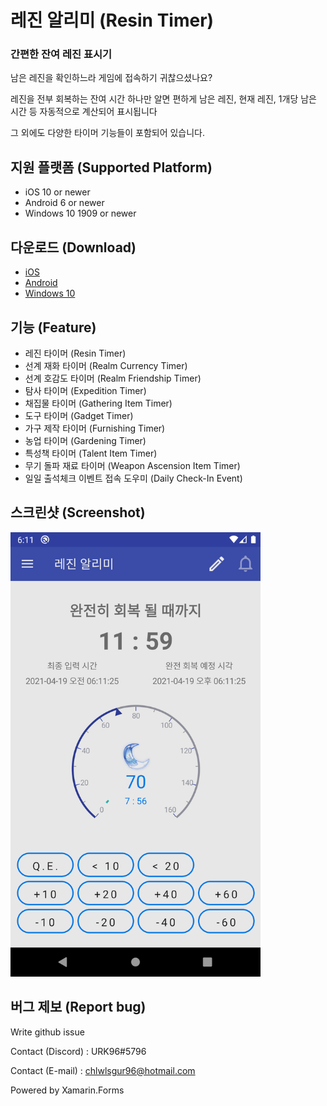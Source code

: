 # 레진 알리미 (Resin Timer) 
### 간편한 잔여 레진 표시기

남은 레진을 확인하느라 게임에 접속하기 귀찮으셨나요?

레진을 전부 회복하는 잔여 시간 하나만 알면 편하게 남은 레진, 현재 레진, 1개당 남은 시간 등 자동적으로 계산되어 표시됩니다

그 외에도 다양한 타이머 기능들이 포함되어 있습니다.


## 지원 플랫폼 (Supported Platform)

- iOS 10 or newer
- Android 6 or newer
- Windows 10 1909 or newer


## 다운로드 (Download)

- [iOS](https://apps.apple.com/af/app/resin-timer/id1552554585)
- [Android](https://play.google.com/store/apps/details?id=com.urk.resintimer&hl=en&gl=US)
- [Windows 10](https://www.microsoft.com/en-US/p/%EB%A0%88%EC%A7%84-%EC%95%8C%EB%A6%AC%EB%AF%B8/9n1wh7j71c0g?cid=msft_web_appsforwindows_chart&activetab=pivot:overviewtab)


## 기능 (Feature)

- 레진 타이머 (Resin Timer)
- 선계 재화 타이머 (Realm Currency Timer)
- 선계 호감도 타이머 (Realm Friendship Timer)
- 탐사 타이머 (Expedition Timer)
- 채집물 타이머 (Gathering Item Timer)
- 도구 타이머 (Gadget Timer)
- 가구 제작 타이머 (Furnishing Timer)
- 농업 타이머 (Gardening Timer)
- 특성책 타이머 (Talent Item Timer)
- 무기 돌파 재료 타이머 (Weapon Ascension Item Timer)
- 일일 출석체크 이벤트 접속 도우미 (Daily Check-In Event)


## 스크린샷 (Screenshot)

<img alt="1.png" src="https://github.com/URK96/ResinTimer/blob/main/Image/1.png" width="400px">


## 버그 제보 (Report bug)

Write github issue

Contact (Discord) : URK96#5796

Contact (E-mail) : chlwlsgur96@hotmail.com


Powered by Xamarin.Forms
